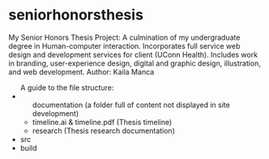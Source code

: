 # seniorhonorsthesis
My Senior Honors Thesis Project: A culmination of my undergraduate degree in Human-computer interaction. Incorporates full service web design and development services for client (UConn Health). Includes work in branding, user-experience design, digital and graphic design, illustration, and web development. Author: Kaila Manca
<ul>
A guide to the file structure:
	<li><ul>documentation (a folder full of content not displayed in site development) 
	<li>timeline.ai & timeline.pdf (Thesis timeline) </li>
	<li>research (Thesis research documentation)</li> 
	</ul></li>
<li>src </li>
<li>build  </li>
</ul>

